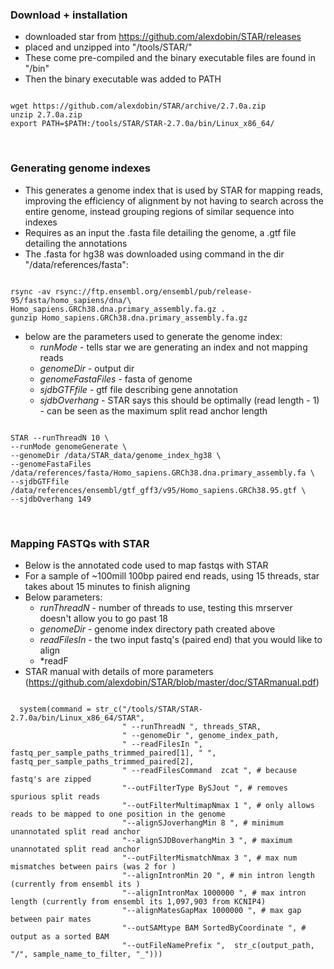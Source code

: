 ### Download + installation 

- downloaded star from https://github.com/alexdobin/STAR/releases
- placed and unzipped into "/tools/STAR/"
- These come pre-compiled and the binary executable files are found in "/bin"
- Then the binary executable was added to PATH

```{r download/install STAR, echo = T, tidy = T, eval = F}

wget https://github.com/alexdobin/STAR/archive/2.7.0a.zip
unzip 2.7.0a.zip
export PATH=$PATH:/tools/STAR/STAR-2.7.0a/bin/Linux_x86_64/

```

<br> 

### Generating genome indexes

- This generates a genome index that is used by STAR for mapping reads, improving the efficiency of alignment by not having to search across the entire genome, instead grouping regions of similar sequence into indexes
- Requires as an input the .fasta file detailing the genome, a .gtf file detailing the annotations 
- The .fasta for hg38 was downloaded using command in the dir "/data/references/fasta": 

```{r Download ensembl hg38 reference, echo = T, tidy = F, eval = F}

rsync -av rsync://ftp.ensembl.org/ensembl/pub/release-95/fasta/homo_sapiens/dna/\
Homo_sapiens.GRCh38.dna.primary_assembly.fa.gz .
gunzip Homo_sapiens.GRCh38.dna.primary_assembly.fa.gz

```

- below are the parameters used to generate the genome index: 
    + *runMode* - tells star we are generating an index and not mapping reads
    + *genomeDir* - output dir
    + *genomeFastaFiles* - fasta of genome
    + *sjdbGTFfile* - gtf file describing gene annotation 
    + *sjdbOverhang* - STAR says this should be optimally (read length - 1) - can be seen as the maximum split read anchor length
    
```{r STAR genome index generation, echo = T, tidy = T, eval = F}

STAR --runThreadN 10 \
--runMode genomeGenerate \
--genomeDir /data/STAR_data/genome_index_hg38 \
--genomeFastaFiles /data/references/fasta/Homo_sapiens.GRCh38.dna.primary_assembly.fa \
--sjdbGTFfile /data/references/ensembl/gtf_gff3/v95/Homo_sapiens.GRCh38.95.gtf \
--sjdbOverhang 149

```

<br>

### Mapping FASTQs with STAR

- Below is the annotated code used to map fastqs with STAR
- For a sample of ~100mill 100bp paired end reads, using 15 threads, star takes about 15 minutes to finish aligning
- Below parameters: 
    + *runThreadN* - number of threads to use, testing this mrserver doesn't allow you to go past 18
    + *genomeDir* - genome index directory path created above
    + *readFilesIn* - the two input fastq's (paired end) that you would like to align
    + *readF
- STAR manual with details of more parameters (https://github.com/alexdobin/STAR/blob/master/doc/STARmanual.pdf)

```{r STAR funning, echo = T, tidy = T, eval = F}

  system(command = str_c("/tools/STAR/STAR-2.7.0a/bin/Linux_x86_64/STAR", 
                         " --runThreadN ", threads_STAR, 
                         " --genomeDir ", genome_index_path, 
                         " --readFilesIn ", fastq_per_sample_paths_trimmed_paired[1], " ", fastq_per_sample_paths_trimmed_paired[2],  
                         " --readFilesCommand  zcat ", # because fastq's are zipped
                         "--outFilterType BySJout ", # removes spurious split reads
                         "--outFilterMultimapNmax 1 ", # only allows reads to be mapped to one position in the genome
                         "--alignSJoverhangMin 8 ", # minimum unannotated split read anchor 
                         "--alignSJDBoverhangMin 3 ", # maximum unannotated split read anchor 
                         "--outFilterMismatchNmax 3 ", # max num mismatches between pairs (was 2 for )
                         "--alignIntronMin 20 ", # min intron length (currently from ensembl its )
                         "--alignIntronMax 1000000 ", # max intron length (currently from ensembl its 1,097,903 from KCNIP4)
                         "--alignMatesGapMax 1000000 ", # max gap between pair mates
                         "--outSAMtype BAM SortedByCoordinate ", # output as a sorted BAM
                         "--outFileNamePrefix ",  str_c(output_path, "/", sample_name_to_filter, "_")))

```
